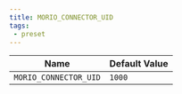```yaml
---
title: MORIO_CONNECTOR_UID
tags:
 - preset
---
```





<!-- MORIO_AUTO_GENERATED_CONTENT_STARTS - Manual changes made below will be overwritten -->
| Name | Default Value |
|------|---------------|
| `MORIO_CONNECTOR_UID` | `1000` |
<!-- MORIO_AUTO_GENERATED_CONTENT_ENDS - Manual changes made above will be overwritten -->
